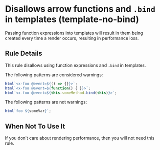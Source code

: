 # Disallows arrow functions and `.bind` in templates (template-no-bind)

Passing function expressions into templates will result in them
being created every time a render occurs, resulting in performance
loss.

## Rule Details

This rule disallows using function expressions and `.bind` in templates.

The following patterns are considered warnings:

```ts
html`<x-foo @event=${() => {}}>`;
html`<x-foo @event=${function() { }}>`;
html`<x-foo @event=${this.someMethod.bind(this)}>`;
```

The following patterns are not warnings:

```ts
html`foo ${someVar}`;
```

## When Not To Use It

If you don't care about rendering performance, then you will not need this rule.
